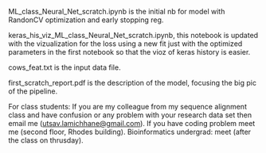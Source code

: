 ML_class_Neural_Net_scratch.ipynb is the initial nb for model with RandonCV optimization and early stopping reg.

keras_his_viz_ML_class_Neural_Net_scratch.ipynb, this notebook is updated with the vizualization for the loss using a new fit just with the optimized parameters in the first notebook so that the vioz of keras history is easier. 


cows_feat.txt is the input data file.

first_scratch_report.pdf  is the description of the model, focusing the big pic of the pipeline. 

For class students: If you are my colleague from my sequence alignment class and have confusion or any problem with your research data set then email me (utsav.lamichhane@gmail.com). If you have coding problem meet me (second floor, Rhodes building). Bioinformatics undergrad: meet (after the class on thrusday).
